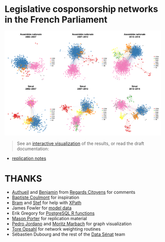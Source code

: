 
# Legislative cosponsorship networks in the French Parliament

![](preview.png)

> See an [interactive visualization](http://briatte.org/sigma/) of the results, or read the draft documentation:

* [replication notes](HOWTO.md)

<!-- 

* [conference slides][lawfactory2014]
* [working paper](paper) 

-->

[lawfactory2014]: http://f.briatte.org/research/slides-lawfactory2014/

# THANKS

* [Authueil][authueil] and [Benjamin][roux] from [Regards Citoyens][rc] for comments
* [Baptiste Coulmont](http://coulmont.com/blog/2011/09/02/travail-de-deputes/) for inspiration
* [Bram][bram] and [Stef][stef] for help with [XPath](http://www.w3.org/TR/xpath/)
* James Fowler for [model data](http://jhfowler.ucsd.edu/cosponsorship.htm)
* Erik Gregory for [PostgreSQL R functions](http://anrprogrammer.wordpress.com/2013/07/27/easier-database-querying-with-r/)
* [Mason Porter](http://people.maths.ox.ac.uk/porterm/) for replication material
* [Pedro Jordano](https://pedroj.github.io/bipartite_plots/) and [Moritz Marbach](https://sumtxt.wordpress.com/2011/07/02/visualizing-networks-with-ggplot2-in-r/) for graph visualization
* [Tore Opsahl](http://toreopsahl.com/2010/04/21/article-node-centrality-in-weighted-networks-generalizing-degree-and-shortest-paths/) for network weighting routines
* Sébastien Dubourg and the rest of the [Data Sénat](http://data.senat.fr/) team

[authueil]: https://twitter.com/Authueil
[bram]: https://github.com/Psycojoker
[stef]: https://github.com/stef
[rc]: http://www.regardscitoyens.org/
[roux]: http://www.medialab.sciences-po.fr/people/benjamin-ooghe-tabanou/

